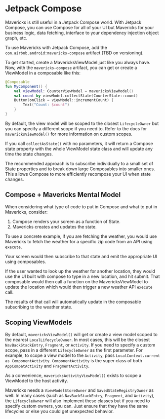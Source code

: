 # Jetpack Compose

Mavericks is still useful in a Jetpack Compose world. With Jetpack Compose, you can use Compose for all of your UI but Mavericks for your business logic, data fetching, interface to your dependency injection object graph, etc.

To use Mavericks with Jetpack Compose, add the `com.airbnb.android:mavericks-compose` artifact (TBD on versioning).

To get started, create a MavericksViewModel just like you always have. Now, with the `mavericks-compose` artifact, you can get or create a ViewModel in a composable like this:

```kotlin
@Composable
fun MyComponent() {
    val viewModel: CounterViewModel = mavericksViewModel()
    val count by viewModel.collectState(CounterState::count)
    Button(onClick = viewModel::incrementCount) {
        Text("Count: $count")
    }
}
```

By default, the view model will be scoped to the closest `LifecycleOwner` but you can specify a different scope if you need to. Refer to the docs for `mavericksViewModel()` for more information on custom scopes.

If you call `collectAsState()` with no parameters, it will return a Compose state property with the whole ViewModel state class and will update any time the state changes.

The recommended approach is to subscribe individually to a small set of State properties and to break down large Composables into smaller ones. This allows Compose to more efficiently recompose your UI when state changes.

## Compose + Mavericks Mental Model

When considering what type of code to put in Compose and what to put in Mavericks, consider:

1. Compose renders your screen as a function of State.
2. Mavericks creates and updates the state.

To use a concrete example, if you are fetching the weather, you would use Mavericks to fetch the weather for a specific zip code from an API using `execute`.

Your screen would then subscribe to that state and emit the appropriate UI using composables.

If the user wanted to look up the weather for another location, they would use the UI built with compose to type in a new location, and hit submit. That composable would then call a function on the MavericksViewModel to update the location which would then trigger a new weather API `execute` call.

The results of that call will automatically update in the composable subscribing to the weather state.

## Scoping ViewModels

By default, `mavericksViewModel()` will get or create a view model scoped to the nearest `LocalLifecycleOwner`. In most cases, this will be the closest `NavBackStackEntry`, `Fragment`, or `Activity`. If you need to specify a custom scope, pass in a different `LifecycleOwner` as the first parameter. For example, to scope a view model to the `Activity`, pass `LocalContext.current as ComponentActivity`. `ComponentActivity` is the super class of both `AppCompatActivity` and `FragmentActivity`.

As a convenience, `mavericksActivityViewModel()` exists to scope a ViewModel to the host activity.

Mavericks needs a `ViewModelStoreOwner` and `SavedStateRegistryOwner` as well. In many cases (such as `NavBackStackEntry`, `Fragment`, and `Activity`), the `LifecycleOwner` will also implement these classes but if you need to specify custom owners, you can. Just ensure that they have the same lifecycles or else you could get unexpected behavior.
